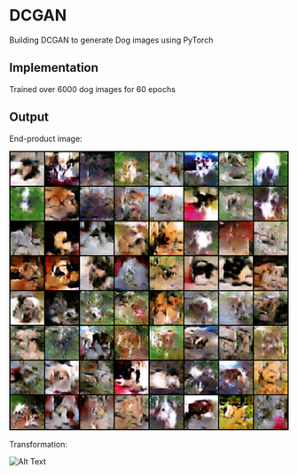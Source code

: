 # DCGAN
Building DCGAN to generate Dog images using PyTorch   

## Implementation
Trained over 6000 dog images for 60 epochs

## Output

End-product image:

![Alt Text](generated-images-0060.png)


Transformation:

![Alt Text](doggo60.gif)
  
